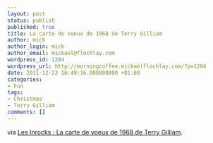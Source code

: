 ```yaml
---
layout: post
status: publish
published: true
title: La carte de voeux de 1968 de Terry Gilliam
author: mick
author_login: mick
author_email: mickael@flochlay.com
wordpress_id: 1204
wordpress_url: http://morningcoffee.mickaelflochlay.com/?p=1204
date: 2011-12-23 16:49:16.000000000 +01:00
categories:
- Fun
tags:
- Christmas
- Terry Gilliam
comments: []
---
```

via <a href="http://www.lesinrocks.com/inrockstv/inrockstv-article/t/74638/date/2011-12-23/article/la-carte-de-voeux-de-1968-de-terry-gilliam/">Les Inrocks : La carte de voeux de 1968 de Terry Gilliam</a>.
